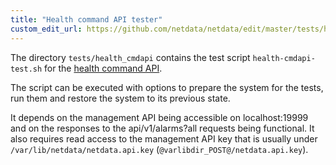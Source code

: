 ```yaml
---
title: "Health command API tester"
custom_edit_url: https://github.com/netdata/netdata/edit/master/tests/health_mgmtapi/README.md
---
```




The directory `tests/health_cmdapi` contains the test script `health-cmdapi-test.sh` for the [health command API](/docs/web/api/health).

The script can be executed with options to prepare the system for the tests, run them and restore the system to its previous state. 

It depends on the management API being accessible on localhost:19999 and on the responses to the api/v1/alarms?all requests being functional.
It also requires read access to the management API key that is usually under `/var/lib/netdata/netdata.api.key` (`@varlibdir_POST@/netdata.api.key`).


